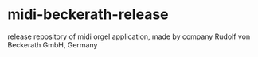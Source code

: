 # midi-beckerath-release
release repository of midi orgel application, made by company Rudolf von Beckerath GmbH, Germany
